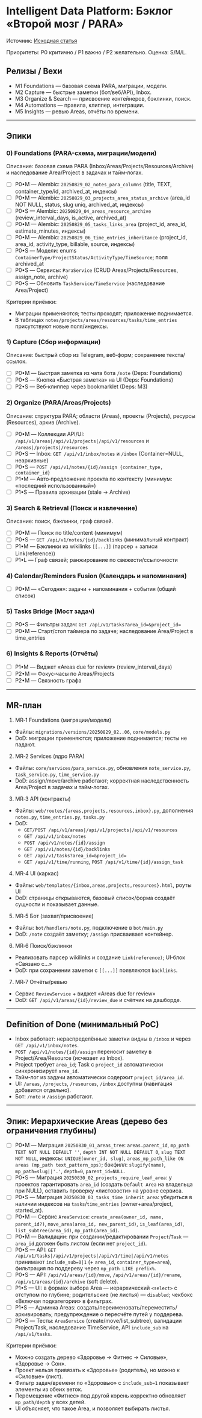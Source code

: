 # Intelligent Data Platform: Бэклог «Второй мозг / PARA»

Источник: [Исходная статья](../research/habr_nspk_second_brain.md)

Приоритеты: P0 критично / P1 важно / P2 желательно. Оценка: S/M/L.

## Релизы / Вехи
- M1 Foundations — базовая схема PARA, миграции, модели.
- M2 Capture — быстрые заметки (бот/веб/API), Inbox.
- M3 Organize & Search — присвоение контейнеров, бэклинки, поиск.
- M4 Automations — правила, клиппер, интеграции.
- M5 Insights — ревью Areas, отчёты по времени.

---

## Эпики

### 0) Foundations (PARA-схема, миграции/модели)
Описание: базовая схема PARA (Inbox/Areas/Projects/Resources/Archive) и наследование Area/Project в задачах и тайм‑логах.

- [ ] P0•M — Alembic: `20250829_02_notes_para_columns` (title, TEXT, container_type/id, archived_at, индексы)
- [ ] P0•M — Alembic: `20250829_03_projects_area_status_archive` (area_id NOT NULL, status, slug uniq, archived_at, индексы)
- [ ] P0•S — Alembic: `20250829_04_areas_resource_archive` (review_interval_days, is_active, archived_at)
- [ ] P0•M — Alembic: `20250829_05_tasks_links_area` (project_id, area_id, estimate_minutes, индексы)
- [ ] P0•M — Alembic: `20250829_06_time_entries_inheritance` (project_id, area_id, activity_type, billable, source, индексы)
- [ ] P0•S — Модели: enums `ContainerType/ProjectStatus/ActivityType/TimeSource`; поля archived_at
- [ ] P0•S — Сервисы: `ParaService` (CRUD Areas/Projects/Resources, assign_note, archive)
- [ ] P0•S — Обновить `TaskService/TimeService` (наследование Area/Project)

Критерии приёмки:
- Миграции применяются; тесты проходят; приложение поднимается.
- В таблицах `notes/projects/areas/resources/tasks/time_entries` присутствуют новые поля/индексы.

### 1) Capture (Сбор информации)
Описание: быстрый сбор из Telegram, веб‑форм; сохранение текста/ссылок.

- [ ] P0•M — Быстрая заметка из чата бота `/note` (Deps: Foundations)
- [ ] P0•S — Кнопка «Быстрая заметка» на UI (Deps: Foundations)
- [ ] P2•S — Веб‑клиппер через bookmarklet (Deps: M3)

### 2) Organize (PARA/Areas/Projects)
Описание: структура PARA; области (Areas), проекты (Projects), ресурсы (Resources), архив (Archive).

- [ ] P0•M — Коллекции API/UI: `/api/v1/areas|/api/v1/projects|/api/v1/resources` и `/areas|/projects|/resources`
- [ ] P0•S — Inbox: `GET /api/v1/inbox/notes` и `/inbox` (Container=NULL, неархивные)
- [ ] P0•S — `POST /api/v1/notes/{id}/assign {container_type, container_id}`
- [ ] P1•M — Авто‑предложение проекта по контексту (минимум: «последний использованный»)
- [ ] P1•S — Правила архивации (stale → Archive)

### 3) Search & Retrieval (Поиск и извлечение)
Описание: поиск, бэклинки, граф связей.

- [ ] P0•M — Поиск по title/content (минимум)
- [ ] P0•S — `GET /api/v1/notes/{id}/backlinks` (минимальный контракт)
- [ ] P1•M — Бэклинки из wikilinks `[[...]]` (парсер + записи Link(reference))
- [ ] P1•L — Граф связей; ранжирование по свежести/ссылочности

### 4) Calendar/Reminders Fusion (Календарь и напоминания)
- [ ] P0•M — «Сегодня»: задачи + напоминания + события (общий список)

### 5) Tasks Bridge (Мост задач)
- [ ] P0•S — Фильтры задач: `GET /api/v1/tasks?area_id=&project_id=`
- [ ] P0•M — Старт/стоп таймера по задаче; наследование Area/Project в time_entries

### 6) Insights & Reports (Отчёты)
- [ ] P1•M — Виджет «Areas due for review» (review_interval_days)
- [ ] P2•M — Фокус‑часы по Areas/Projects
- [ ] P2•M — Связность графа

---

## MR‑план

1) MR‑1 Foundations (миграции/модели)
- Файлы: `migrations/versions/20250829_02..06`, `core/models.py`
- DoD: миграции применяются; приложение поднимается; тесты не падают.

2) MR‑2 Services (ядро PARA)
- Файлы: `core/services/para_service.py`, обновления `note_service.py`, `task_service.py`, `time_service.py`
- DoD: assign/move/archive работают; корректная наследственность Area/Project в задачах и тайм‑логах.

3) MR‑3 API (контракты)
- Файлы: `web/routes/{areas,projects,resources,inbox}.py`, дополнения `notes.py`, `time_entries.py`, `tasks.py`
- DoD:
  - `GET/POST /api/v1/areas|/api/v1/projects|/api/v1/resources`
  - `GET /api/v1/inbox/notes`
  - `POST /api/v1/notes/{id}/assign`
  - `GET /api/v1/notes/{id}/backlinks`
  - `GET /api/v1/tasks?area_id=&project_id=`
  - `GET /api/v1/time/running`, `POST /api/v1/time/{id}/assign_task`

4) MR‑4 UI (каркас)
- Файлы: `web/templates/{inbox,areas,projects,resources}.html`, роуты UI
- DoD: страницы открываются, базовый список/форма создаёт сущности и показывает данные.

5) MR‑5 Бот (захват/присвоение)
- Файлы: `bot/handlers/note.py`, подключение в `bot/main.py`
- DoD: `/note` создаёт заметку; `/assign` присваивает контейнер.

6) MR‑6 Поиск/бэклинки
- Реализовать парсер wikilinks и создание `Link(reference)`; UI‑блок «Связано с…»
- DoD: при сохранении заметки с `[[...]]` появляются `backlinks`.

7) MR‑7 Отчёты/ревью
- Сервис `ReviewService` + виджет «Areas due for review»
- DoD: `GET /api/v1/areas/{id}/review_due` и счётчик на дашборде.

---

## Definition of Done (минимальный PoC)
- Inbox работает: нераспределённые заметки видны в `/inbox` и через `GET /api/v1/inbox/notes`.
- `POST /api/v1/notes/{id}/assign` переносит заметку в Project/Area/Resource (исчезает из Inbox).
- Project требует `area_id`; Task с `project_id` автоматически синхронизирует `area_id`.
- Тайм‑лог из задачи автоматически содержит `project_id/area_id`.
- UI: `/areas`, `/projects`, `/resources`, `/inbox` доступны (навигация добавится отдельно).
- Бот: `/note` и `/assign` работают.


---

## Эпик: Иерархические Areas (дерево без ограничения глубины)

- [ ] P0•M — Миграция `20250830_01_areas_tree`: `areas.parent_id`, `mp_path TEXT NOT NULL DEFAULT ''`, `depth INT NOT NULL DEFAULT 0`, `slug TEXT NOT NULL`, индексы: `UNIQUE(owner_id, slug)`, `areas_mp_path_like ON areas (mp_path text_pattern_ops)`; бэкфилл: `slugify(name)`, `mp_path=slug||'.'`, `depth=0`, `parent_id=NULL`.
- [ ] P0•S — Миграция `20250830_02_projects_require_leaf_area`: у проектов гарантировать `area_id` (создать `Default Area` на владельца при NULL), оставить проверку «листовости» на уровне сервиса.
- [ ] P0•S — Миграция `20250830_03_tasks_time_inherit_area`: убедиться в наличии индексов на `tasks`/`time_entries` (owner+area/project, started_at).
- [ ] P0•M — Сервис `AreaService`: `create_area(owner_id, name, parent_id?)`, `move_area(area_id, new_parent_id)`, `is_leaf(area_id)`, `list_subtree(area_id)`, `mp_path(area_id)`.
- [ ] P0•M — Валидации: при создании/редактировании `Project`/`Task` — `area_id` должен быть листом (если нет `project_id`).
- [ ] P0•S — API: `GET /api/v1/tasks|/api/v1/projects|/api/v1/time|/api/v1/notes` принимают `include_sub=0|1` (+ `area_id`, `container_type=area`), фильтрация по поддереву через `mp_path LIKE prefix%`.
- [ ] P0•S — API: `/api/v1/areas/{id}/move`, `/api/v1/areas/{id}/rename`, `/api/v1/areas/{id}/archive` (soft delete).
- [ ] P1•S — UI: в формах выбора Area — иерархический `<select>` с отступом по глубине; родительские (не листья) — `disabled`; чекбокс «Включая подкатегории» в фильтрах.
- [ ] P1•S — Админка Areas: создать/переименовать/переместить/архивировать; предупреждение о пересчёте путей у поддерева.
- [ ] P0•S — Тесты: `AreaService` (create/move/list_subtree), валидации Project/Task, наследование TimeService, API `include_sub` на `/api/v1/tasks`.

Критерии приёмки:
- Можно создать дерево «Здоровье → Фитнес → Силовые», «Здоровье → Сон».
- Проект нельзя привязать к «Здоровье» (родитель), но можно к «Силовые» (лист).
- Фильтр задач/времени по «Здоровью» с `include_sub=1` показывает элементы из обеих веток.
- Перемещение «Фитнес» под другой корень корректно обновляет `mp_path/depth` у всех детей.
- UI объясняет, что такое Area, и позволяет выбирать листья.
